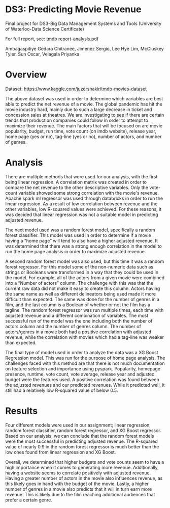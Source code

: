 # DS3: Predicting Movie Revenue 
Final project for DS3-Big Data Management Systems and Tools  (University of Waterloo-Data Science Certificate)

For full report, see: [tmdb report-analysis.pdf](https://github.com/PriyankaVelagala/DS3_Big-Data-Mgmt-and-Tools/blob/main/tmdb%20report%20-%20analysis.pdf)

Ambagaspitiye Gedara Chitranee, Jimenez Sergio, Lee Hye Lim, McCluskey Tyler, Sun Oscar, Velagala Priyanka

# Overview 
Dataset:  https://www.kaggle.com/juzershakir/tmdb-movies-dataset

The above dataset was used in order to determine which variables are best able to predict the net revenue of a movie. The global pandemic has hit the movie industry
hard, mainly due to such a large decrease in ticket and concession sales at theatres. We are investigating to see if there are certain trends that production companies could follow in order to attempt to maximize their revenue. The main factors that will be focused on are movie popularity, budget, run time, vote count (on imdb website), release year, home page (yes or no), tag-line (yes or no), number of actors, and number of genres.

# Analysis 
There are multiple methods that were used for our analysis, with the first being linear regression. A correlation matrix was created in order to compare the net revenue
to the other descriptive variables. Only the vote-count variable showed some strong correlation with the movie's revenue. Apache spark ml regressor was used through
databricks in order to run the linear regression. As a result of low correlation between revenue and the other variables, low R-squared values were achieved. For these reasons, it was decided that linear regression was not a suitable model in predicting adjusted revenue.

The next model used was a random forest model, specifically a random forest classifier. This model was used in order to determine if a movie having a “home page”
will tend to also have a higher adjusted revenue. It was determined that there was a strong enough correlation in the model to run the home page analysis in order to
maximize adjusted revenue.

A second random forest model was also used, but this time it was a random forest regressor. For this model some of the non-numeric data such as strings or Booleans were transformed in a way that they could be used in the model. For example, all of the actors from a given movie were combined into a “Number of actors” column.
The challenge with this was that the current raw data did not make it easy to create this column. Actors having the same name as well as different delineators being used made it more difficult than expected. The same was done for the number of genres in a film, and the last column is a Boolean of whether or not the film has a tagline. The random forest regressor was run multiple times, each time with adjusted revenue and a different combination of variables. The most successful run of the model was the one including both the number of actors column and the number of genres column. The number of actors/genres in a movie both had a positive correlation with adjusted revenue, while the correlation with movies which had a tag-line was weaker than expected.

The final type of model used in order to analyze the data was a XG Boost Regression model. This was run for the purpose of home page analysis. The challenges faced with this method are that there is not much documentation on feature selection and importance using pyspark. Popularity, homepage presence, runtime, vote count,
vote average, release year and adjusted budget were the features used. A positive correlation was found between the adjusted revenues and our predicted revenues.
While it predicted well, it still had a relatively low R-squared value of below 0.5.

# Results
Four different models were used in our assignment; linear regression, random forest classifier, random forest regressor, and XG Boost regressor. Based on our analysis, we can conclude that the random forest models were the most successful in predicting adjusted revenue. The R-squared value of nearly 0.9 in the random forest regressor is much better than the low ones found from linear regression and XG Boost.

Overall, we determined that higher budgets and vote counts seem to have a high importance when it comes to generating more revenue. Additionally, having a website
seems to correlate positively with adjusted revenue. Having a greater number of actors in the movie also influences revenue, as this likely goes in hand with the budget of the movie. Lastly, a higher number of genres in a movie also predicts that it will in turn earn more revenue. This is likely due to the film reaching additional audiences that prefer a certain genre. 
